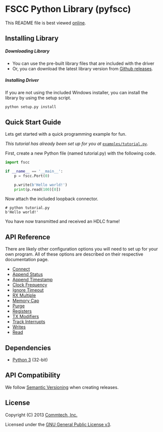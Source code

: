 # FSCC Python Library (pyfscc)
This README file is best viewed [online](http://github.com/commtech/pyfscc/).

## Installing Library

##### Downloading Library
- You can use the pre-built library files that are included with the driver
- Or, you can download the latest library version from
[Github releases](https://github.com/commtech/pyfscc/releases).


##### Installing Driver
If you are not using the included Windows installer, you can install the library
by using the setup script.

```
python setup.py install
```


## Quick Start Guide

Lets get started with a quick programming example for fun.

_This tutorial has already been set up for you at_ 
[`examples/tutorial.py`](https://github.com/commtech/pyfscc/tree/master/examples/tutorial.py).

First, create a new Python file (named tutorial.py) with the following code.

```python
import fscc

if __name__ == '__main__':
    p = fscc.Port(0)

    p.write(b'Hello world!')
    print(p.read(100)[0])
```

Now attach the included loopback connector.

```
# python tutorial.py
b'Hello world!'
```

You have now transmitted and received an HDLC frame! 


## API Reference

There are likely other configuration options you will need to set up for your 
own program. All of these options are described on their respective documentation page.

- [Connect](https://github.com/commtech/pyfscc/blob/master/docs/connect.md)
- [Append Status](https://github.com/commtech/pyfscc/blob/master/docs/append-status.md)
- [Append Timestamp](https://github.com/commtech/pyfscc/blob/master/docs/append-timestamp.md)
- [Clock Frequency](https://github.com/commtech/pyfscc/blob/master/docs/clock-frequency.md)
- [Ignore Timeout](https://github.com/commtech/pyfscc/blob/master/docs/ignore-timeout.md)
- [RX Multiple](https://github.com/commtech/pyfscc/blob/master/docs/rx-multiple.md)
- [Memory Cap](https://github.com/commtech/pyfscc/blob/master/docs/memory-cap.md)
- [Purge](https://github.com/commtech/pyfscc/blob/master/docs/purge.md)
- [Registers](https://github.com/commtech/pyfscc/blob/master/docs/registers.md)
- [TX Modifiers](https://github.com/commtech/pyfscc/blob/master/docs/tx-modifiers.md)
- [Track Interrupts](https://github.com/commtech/pyfscc/blob/master/docs/track-interrupts.md)
- [Writes](https://github.com/commtech/pyfscc/blob/master/docs/write.md)
- [Read](https://github.com/commtech/pyfscc/blob/master/docs/read.md)


## Dependencies
- [Python 3](http://www.python.org/download/) (32-bit)


## API Compatibility
We follow [Semantic Versioning](http://semver.org/) when creating releases.


## License

Copyright (C) 2013 [Commtech, Inc.](http://commtech-fastcom.com)

Licensed under the [GNU General Public License v3](http://www.gnu.org/licenses/gpl.txt).
